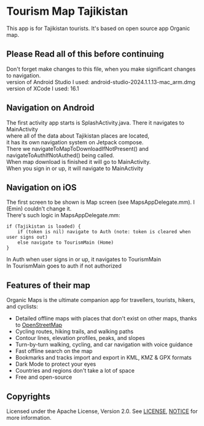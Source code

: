 # Tourism Map Tajikistan
This app is for Tajikistan tourists. It's based on open source app Organic map.

## Please Read all of this before continuing
Don't forget make changes to this file, when you make significant changes to navigation.  
version of Android Studio I used: android-studio-2024.1.1.13-mac_arm.dmg  
version of XCode I used: 16.1

## Navigation on Android
The first activity app starts is SplashActivity.java. There it navigates to MainActivity  
where all of the data about Tajikistan places are located,  
it has its own navigation system on Jetpack compose.  
There we navigateToMapToDownloadIfNotPresent() and navigateToAuthIfNotAuthed() being called.  
When map download is finished it will go to MainActivity.  
When you sign in or up, it will navigate to MainActivity  

## Navigation on iOS
The first screen to be shown is Map screen (see MapsAppDelegate.mm). I (Emin) couldn't change it.  
There's such logic in MapsAppDelegate.mm:   
```
if (Tajikistan is loaded) {
    if (token is nil) navigate to Auth (note: token is cleared when user signs out)
    else navigate to TourismMain (Home)
}
```
In Auth when user signs in or up, it navigates to TourismMain  
In TourismMain goes to auth if not authorized

## Features of their map

Organic Maps is the ultimate companion app for travellers, tourists, hikers, and cyclists:

- Detailed offline maps with places that don't exist on other maps, thanks to [OpenStreetMap](https://openstreetmap.org)
- Cycling routes, hiking trails, and walking paths
- Contour lines, elevation profiles, peaks, and slopes
- Turn-by-turn walking, cycling, and car navigation with voice guidance
- Fast offline search on the map
- Bookmarks and tracks import and export in KML, KMZ & GPX formats
- Dark Mode to protect your eyes
- Countries and regions don't take a lot of space
- Free and open-source

## Copyrights

Licensed under the Apache License, Version 2.0. See
[LICENSE](https://github.com/Ohpleaseman/tourism/blob/master/LICENSE),
[NOTICE](https://github.com/Ohpleaseman/tourism/blob/master/NOTICE)
for more information.
